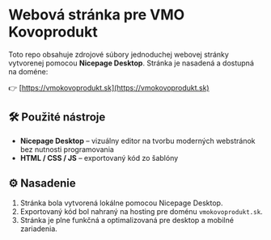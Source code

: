 # Webová stránka pre VMO Kovoprodukt

Toto repo obsahuje zdrojové súbory jednoduchej webovej stránky vytvorenej pomocou **Nicepage Desktop**. Stránka je nasadená a dostupná na doméne:

👉 [https://vmokovoprodukt.sk](https://vmokovoprodukt.sk)

## 🛠️ Použité nástroje

- **Nicepage Desktop** – vizuálny editor na tvorbu moderných webstránok bez nutnosti programovania
- **HTML / CSS / JS** – exportovaný kód zo šablóny

## ⚙️ Nasadenie

1. Stránka bola vytvorená lokálne pomocou Nicepage Desktop.
2. Exportovaný kód bol nahraný na hosting pre doménu `vmokovoprodukt.sk`.
3. Stránka je plne funkčná a optimalizovaná pre desktop a mobilné zariadenia.



